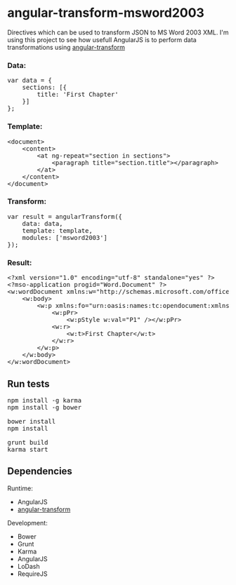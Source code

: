 angular-transform-msword2003
============================
Directives which can be used  to transform JSON to MS Word 2003 XML. I'm using this project to see how usefull AngularJS is to perform data transformations using [angular-transform](https://github.com/TimSchlechter/angular-transform)

### Data:
<pre>
var data = {
    sections: [{
        title: 'First Chapter'
    }]
};
</pre>

### Template:
<pre>
&lt;document&gt;
	&lt;content&gt;
		&lt;at ng-repeat="section in sections"&gt;
			&lt;paragraph title="section.title"&gt;&lt;/paragraph&gt;
		&lt;/at&gt;
	&lt;/content&gt;	
&lt;/document&gt;
</pre>

### Transform:
<pre>
var result = angularTransform({
    data: data,
    template: template,
    modules: ['msword2003']
});
</pre>

### Result:
<pre>
&lt;?xml version="1.0" encoding="utf-8" standalone="yes" ?&gt;
&lt;?mso-application progid="Word.Document" ?&gt;
&lt;w:wordDocument xmlns:w="http://schemas.microsoft.com/office/word/2003/wordml" xmlns:wx="http://schemas.microsoft.com/office/word/2003/auxHint" xmlns:o="urn:schemas-microsoft-com:office:office" xmlns:aml="http://schemas.microsoft.com/aml/2001/core" xmlns:dt="uuid:C2F41010-65B3-11d1-A29F-00AA00C14882" xmlns:v="urn:schemas-microsoft-com:vml" xmlns:w10="urn:schemas-microsoft-com:office:word" xmlns:number="urn:oasis:names:tc:opendocument:xmlns:datastyle:1.0" xml:space="preserve" w:embeddedObjPresent="no"&gt;
    &lt;w:body&gt;
        &lt;w:p xmlns:fo="urn:oasis:names:tc:opendocument:xmlns:xsl-fo-compatible:1.0"&gt;
            &lt;w:pPr&gt;
                &lt;w:pStyle w:val="P1" /&gt;&lt;/w:pPr&gt;
            &lt;w:r&gt;
                &lt;w:t&gt;First Chapter&lt;/w:t&gt;
            &lt;/w:r&gt;
        &lt;/w:p&gt;
    &lt;/w:body&gt;
&lt;/w:wordDocument&gt;
</pre>

## Run tests
<pre>
npm install -g karma
npm install -g bower

bower install
npm install 

grunt build
karma start
</pre>

## Dependencies
Runtime:
* AngularJS
* [angular-transform](https://github.com/TimSchlechter/angular-transform)

Development: 
* Bower
* Grunt
* Karma
* AngularJS
* LoDash
* RequireJS